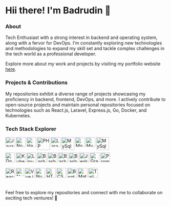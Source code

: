 # Hii there! I'm Badrudin :wave:
### About
Tech Enthusiast with a strong interest in backend and operating system, along with a fervor for DevOps. I'm constantly exploring new technologies and methodologies to expand my skill set and tackle complex challenges in the tech world as a professional developer.

Explore more about my work and projects by visiting my portfolio website [here](https://badrudin.my.id).
### Projects & Contributions
My repositories exhibit a diverse range of projects showcasing my proficiency in backend, frontend, DevOps, and more. I actively contribute to open-source projects and maintain personal repositories focused on technologies such as React.js, Laravel, Express.js, Go, Docker, and Kubernetes.

### Tech Stack Explorer
<!--Programming/Backend-->
<!--JavaSript-->
  <a href="https://js.org"><img align="left" alt="JavaScript" title="JavaScript" width="30px" src="https://upload.wikimedia.org/wikipedia/commons/9/99/Unofficial_JavaScript_logo_2.svg" /></a>
<!--NodeJS-->
  <a href="https://nodejs.org/"><img align="left" alt="NodeJS" title="NodeJS" width="30px" src="https://seeklogo.com/images/N/nodejs-logo-FBE122E377-seeklogo.com.png" /></a>
<!--HapiJS-->
<a href="https://hapi.dev/"><img align="left" alt="Hapi.js" title="Hapi.js" width="30px" src="https://cdn.worldvectorlogo.com/logos/hapi.svg" /></a>
<!--PHP-->
  <a href="https://www.php.net/"><img align="left" alt="PHP" title="PHP" width="40px" src="https://upload.wikimedia.org/wikipedia/commons/thumb/2/27/PHP-logo.svg/3060px-PHP-logo.svg.png" /></a>
<!--Laravel-->
  <a href="https://laravel.com/"><img align="left" alt="Laravel" title="Laravel" width="30px" src="https://upload.wikimedia.org/wikipedia/commons/thumb/9/9a/Laravel.svg/240px-Laravel.svg.png" />
  
<!--Databases-->
<!--MySql-->
   <a href="https://www.mysql.com/"><img align="left" alt="MySql" title="MySql" width="40px" src="https://encrypted-tbn3.gstatic.com/images?q=tbn:ANd9GcRnTSadUjcJkRclfeOe77QaSNP375FzYT0E6EIXkxUOQJzoUcue2cL1BQXkRd2j" /></a>
<!--MongoDB-->
  <a href="https://www.mongodb.com/"><img align="left" alt="MongoDB" title="MongoDB" width="30px" src="https://encrypted-tbn0.gstatic.com/images?q=tbn:ANd9GcSrwoSS0Bwp7yTREqcUlftPFVd9h1mqthsWl6x8pqXRZDk6_47fpWYTOrYLsfbZ" /></a>
<!--Postgresql-->
   <a href="https://www.postgresql.org/"><img align="left" alt="MySql" title="MySql" width="30px" src="https://encrypted-tbn0.gstatic.com/images?q=tbn:ANd9GcR5HQTlT831LDqeriNh5qxJbRG_ImoKnXdnNdZv_FPVybD7L4mb-y9MYPQZ2k8f" /></a>
<!--Mariadb-->
   <a href="https://www.mariadb.org/"><img align="left" alt="MySql" title="MySql" width="40px" src="https://encrypted-tbn1.gstatic.com/images?q=tbn:ANd9GcSDGkHYYREzmMpDLHOnI3Z4Px6rUsbijCVwRBWWwqOZfocpv4eYIsLxKQ-WY1Nj" /></a> 
<br />
<br />
<!--Server-->
<!--Docker-->
<a href="https://www.docker.com/"><img align="left" alt="Docker" title="Docker" width="30px" src="https://cdn.worldvectorlogo.com/logos/docker.svg" /></a>
<!--Kubernetes-->
<a href="https://kubernetes.io/"><img align="left" alt="Kubernetes" title="Kubernetes" width="30px" src="https://encrypted-tbn1.gstatic.com/images?q=tbn:ANd9GcSIM1JJBkP0aQtuzdUBK4yy8hYY5DTMSv1_tXCfrkOeZHL8W0olzR7ZkJL_bxOb" /></a>
<!--Linux-->
<a href="https://www.linux.org"><img align="left" alt="Linux" title="Linux" width="30px" src="https://cdn.worldvectorlogo.com/logos/linux-tux.svg" /></a>
<!--Bash shell-->
<a href="https://www.bash.org.uk"><img align="left" alt="Bash" title="Bash" width="30px" src="https://encrypted-tbn2.gstatic.com/images?q=tbn:ANd9GcQMrKn9CsPhcMCDoe7V69tK0-d3vQP-XgEiLEs2uf8_3jhl5SuTO1hiIwy8M149" /></a>
<!--AWS-->
<a href="https://aws.amazon.com/"><img align="left" alt="Bash" title="Bash" width="30px" src="https://encrypted-tbn3.gstatic.com/images?q=tbn:ANd9GcSeRVXK6gyLJFr0x-nNJCMoqMpB01Lay1SPcWXOIm6LZOL9xPeHj8c-kt_Voaql" /></a>
<!--GCP-->
<a href="https://cloud.google.com/"><img align="left" alt="Bash" title="Bash" width="30px" src="https://encrypted-tbn3.gstatic.com/images?q=tbn:ANd9GcSZHOPrxW7Fp3VnsLFMvZ8_IN0qYmwk2iYF14wTcL7sqFg2Rn_QicGUIK0guAk9" /></a>
<!--Alibaba cloud-->
<a href="https://www.alibabacloud.com/"><img align="left" alt="Bash" title="Bash" width="30px" src="https://encrypted-tbn3.gstatic.com/images?q=tbn:ANd9GcSSdgS25bYZyJJBIdCsCFtnTJqY5Qe_H-6FWB0EF1FKEkGcQrb9VYTPMfm2AE6z" /></a>

<!--Jenkins-->
<a href="https://www.jenkins.io/"><img align="left" alt="Jenkins" title="Jenkins" width="30px" src="https://encrypted-tbn3.gstatic.com/images?q=tbn:ANd9GcRPPadwCeDAVGBQgSmqsmr2jZLGLpDQy1zX_iAuBXPAdOJCizEiytTZwrVQ3fOz" /></a>
<!--Grafana-->
<a href="https://grafana.com/"><img align="left" alt="Grafana" title="Grafana" width="30px" src="https://cdn.worldvectorlogo.com/logos/grafana.svg" /></a>
<!--Prometheus-->
<a href="https://prometheus.io/"><img align="left" alt="Prometheus" title="Prometheus" width="30px" src="https://cdn.worldvectorlogo.com/logos/prometheus.svg" /></a>
<br />
<br />

<!--Frontend-->
<!--ReactJS-->
<a href="https://reactjs.org/"><img align="left" alt="React" title="React" width="30px" src="https://cdn.worldvectorlogo.com/logos/react-2.svg" /></a>
<!--NextJS-->
  <a href="https://nextjs.org/"><img align="left" alt="Next" title="Next (React SSR Framework)" width="25px" src="https://encrypted-tbn0.gstatic.com/images?q=tbn:ANd9GcRx0fiP1RVXu4E1BHF9hVsb2MmNnKfxQpI1DG0F9w-SgTkhYd3d_lEqroVLkJn3" /></a>
<!--VueJS-->
<a href="https://vuejs.org/"><img align="left" alt="Vue.js" title="Vue.js" width="30px" src="https://encrypted-tbn0.gstatic.com/images?q=tbn:ANd9GcQ10iztOEZIy2vltt-VuHV1X_ChZbqhLSAnduzV_Q3VE1yrlXoYTj0mpCLFqh0M" /></a>
<!--NuxtJS-->
<a href="https://nuxtjs.org/"><img align="left" alt="Nuxt.js" title="Nuxt.js" width="30px" src="https://encrypted-tbn3.gstatic.com/images?q=tbn:ANd9GcSeuTBsdQYx85jbhPWQdhtchlY127eOcYXWOH6NT9KOxKjjQhNJVBgYy2DQtR6-" /></a>
<!--HTML5-->
<a href="https://www.html.org.in/"><img align="left" alt="HTML5" title="HTML5" width="30px" src="https://encrypted-tbn0.gstatic.com/images?q=tbn:ANd9GcSRqzSvsrSi5_ldSkxFfncYDnOtX-VmcFCrlQ6lweNMHXZn8rUUBIIj1wxQbCwm" /></a>
<!--CSS3-->
<a href="https://developer.mozilla.org/en-US/docs/Web/CSS"><img align="left" alt="CSS3" title="CSS3" width="30px" src="https://encrypted-tbn2.gstatic.com/images?q=tbn:ANd9GcSkGg4xHQnI96BelsfeKakHKlMfXrbMSCgof9otywUur17yYfL5ASHH_EN7iujc" /></a>
<!--Bootstrap-->
<a href="https://getbootstrap.com/"><img align="left" alt="Bootstrap" title="Bootstrap" width="30px" src="https://cdn.worldvectorlogo.com/logos/bootstrap-5-1.svg" /></a>
<!--Material UI-->
<a href="https://material-ui.com/"><img align="left" alt="Material UI" title="Material UI" width="30px" src="https://cdn.worldvectorlogo.com/logos/material-ui-1.svg" /></a>
<!--Tailwind CSS-->
<a href="https://tailwindcss.com/"><img align="left" alt="Tailwind CSS" title="Tailwind CSS" width="30px" src="https://cdn.worldvectorlogo.com/logos/tailwind-css-2.svg" /></a>
<br />
<br />
<br />
<br />
Feel free to explore my repositories and connect with me to collaborate on exciting tech ventures! :rocket:
